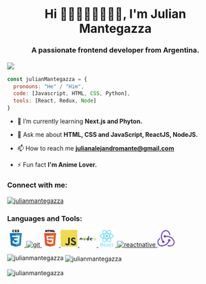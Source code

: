 <h1 align="center">Hi 👨🏻‍💻🙋🏻‍♂️👋🏻, I'm Julian Mantegazza</h1>
<h3 align="center">A passionate frontend developer from Argentina.</h3>

<p><img align="center" src="https://user-images.githubusercontent.com/115175168/210278603-1f4daa94-6bcc-47a9-a8ab-2a0db65af884.jpg" /></p>

```javascript
const julianMantegazza = {
  pronouns: "He" / "Him",
  code: [Javascript, HTML, CSS, Python],
  tools: [React, Redux, Node]
}
```


- 🌱 I’m currently learning **Next.js and Phyton.**

- 💬 Ask me about **HTML, CSS and JavaScript, ReactJS, NodeJS.**

- 📫 How to reach me **julianalejandromante@gmail.com**

- ⚡ Fun fact **I'm Anime Lover.**

<h3 align="left">Connect with me:</h3>
<p align="left">
<a href="https://linkedin.com/in/julianmantegazza" target="blank"><img align="center" src="https://raw.githubusercontent.com/rahuldkjain/github-profile-readme-generator/master/src/images/icons/Social/linked-in-alt.svg" alt="julianmantegazza" height="30" width="40" /></a>
</p>

<h3 align="left">Languages and Tools:</h3>
<p align="left"> <a href="https://www.w3schools.com/css/" target="_blank" rel="noreferrer"> <img src="https://raw.githubusercontent.com/devicons/devicon/master/icons/css3/css3-original-wordmark.svg" alt="css3" width="40" height="40"/> </a> <a href="https://git-scm.com/" target="_blank" rel="noreferrer"> <img src="https://www.vectorlogo.zone/logos/git-scm/git-scm-icon.svg" alt="git" width="40" height="40"/> </a> <a href="https://www.w3.org/html/" target="_blank" rel="noreferrer"> <img src="https://raw.githubusercontent.com/devicons/devicon/master/icons/html5/html5-original-wordmark.svg" alt="html5" width="40" height="40"/> </a> <a href="https://developer.mozilla.org/en-US/docs/Web/JavaScript" target="_blank" rel="noreferrer"> <img src="https://raw.githubusercontent.com/devicons/devicon/master/icons/javascript/javascript-original.svg" alt="javascript" width="40" height="40"/> </a> <a href="https://nodejs.org" target="_blank" rel="noreferrer"> <img src="https://raw.githubusercontent.com/devicons/devicon/master/icons/nodejs/nodejs-original-wordmark.svg" alt="nodejs" width="40" height="40"/> </a> <a href="https://reactjs.org/" target="_blank" rel="noreferrer"> <img src="https://raw.githubusercontent.com/devicons/devicon/master/icons/react/react-original-wordmark.svg" alt="react" width="40" height="40"/> </a> <a href="https://reactnative.dev/" target="_blank" rel="noreferrer"> <img src="https://reactnative.dev/img/header_logo.svg" alt="reactnative" width="40" height="40"/> </a> <a href="https://redux.js.org" target="_blank" rel="noreferrer"> <img src="https://raw.githubusercontent.com/devicons/devicon/master/icons/redux/redux-original.svg" alt="redux" width="40" height="40"/> </a> </p>

<p><img align="left" src="https://github-readme-stats.vercel.app/api/top-langs?username=julianmantegazza&show_icons=true&locale=en&layout=compact" alt="julianmantegazza" /></p>

<p>&nbsp;<img align="center" src="https://github-readme-stats.vercel.app/api?username=julianmantegazza&show_icons=true&locale=en" alt="julianmantegazza" /></p>

<p><img align="center" src="https://github-readme-streak-stats.herokuapp.com/?user=julianmantegazza&" alt="julianmantegazza" /></p>


<!--
**JulianMantegazza/JulianMantegazza** is a ✨ _special_ ✨ repository because its `README.md` (this file) appears on your GitHub profile.
-->

